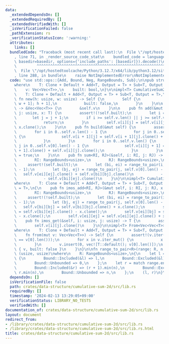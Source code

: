 ```yaml
---
data:
  _extendedDependsOn: []
  _extendedRequiredBy: []
  _extendedVerifiedWith: []
  _isVerificationFailed: false
  _pathExtension: rs
  _verificationStatusIcon: ':warning:'
  attributes:
    links: []
  bundledCode: "Traceback (most recent call last):\n  File \"/opt/hostedtoolcache/Python/3.12.7/x64/lib/python3.12/site-packages/onlinejudge_verify/documentation/build.py\"\
    , line 71, in _render_source_code_stat\n    bundled_code = language.bundle(stat.path,\
    \ basedir=basedir, options={'include_paths': [basedir]}).decode()\n          \
    \         ^^^^^^^^^^^^^^^^^^^^^^^^^^^^^^^^^^^^^^^^^^^^^^^^^^^^^^^^^^^^^^^^^^^^^^^^^^^^^^^^^\n\
    \  File \"/opt/hostedtoolcache/Python/3.12.7/x64/lib/python3.12/site-packages/onlinejudge_verify/languages/rust.py\"\
    , line 288, in bundle\n    raise NotImplementedError\nNotImplementedError\n"
  code: "use std::ops::{Add, Bound, Neg, RangeBounds, Sub};\n\npub struct CumulativeSum2D<T>\n\
    where\n    T: Clone + Default + Add<T, Output = T> + Sub<T, Output = T>,\n{\n\
    \    v: Vec<Vec<T>>,\n    built: bool,\n}\n\nimpl<T> CumulativeSum2D<T>\nwhere\n\
    \    T: Clone + Default + Add<T, Output = T> + Sub<T, Output = T>,\n{\n    pub\
    \ fn new(h: usize, w: usize) -> Self {\n        Self {\n            v: vec![vec![T::default();\
    \ w + 1]; h + 1],\n            built: false,\n        }\n    }\n\n    pub fn inner(&self)\
    \ -> &Vec<Vec<T>> {\n        &self.v\n    }\n\n    pub fn add(&mut self, i: usize,\
    \ j: usize, x: T) {\n        assert!(!self.built);\n        let i = i + 1;\n \
    \       let j = j + 1;\n        if i >= self.v.len() || j >= self.v[0].len() {\n\
    \            return;\n        }\n        self.v[i][j] = self.v[i][j].clone() +\
    \ x.clone();\n    }\n\n    pub fn build(&mut self) {\n        assert!(!self.built);\n\
    \        for i in 0..self.v.len() - 1 {\n            for j in 0..self.v[0].len()\
    \ {\n                self.v[i + 1][j] = self.v[i + 1][j].clone() + self.v[i][j].clone();\n\
    \            }\n        }\n        for i in 0..self.v.len() {\n            for\
    \ j in 0..self.v[0].len() - 1 {\n                self.v[i][j + 1] = self.v[i][j\
    \ + 1].clone() + self.v[i][j].clone();\n            }\n        }\n        self.built\
    \ = true;\n    }\n\n    pub fn sum<RI, RJ>(&self, i: RI, j: RJ) -> T\n    where\n\
    \        RI: RangeBounds<usize>,\n        RJ: RangeBounds<usize>,\n    {\n   \
    \     assert!(self.built);\n        let (bi, ei) = range_to_pair(i, self.v.len()\
    \ - 1);\n        let (bj, ej) = range_to_pair(j, self.v[0].len() - 1);\n     \
    \   self.v[ei][ej].clone() + self.v[bi][bj].clone()\n            - self.v[ei][bj].clone()\n\
    \            - self.v[bi][ej].clone()\n    }\n}\n\nimpl<T> CumulativeSum2D<T>\n\
    where\n    T: Clone + Default + Add<T, Output = T> + Sub<T, Output = T> + Neg<Output\
    \ = T>,\n{\n    pub fn imos_add<RI, RJ>(&mut self, i: RI, j: RJ, x: T)\n    where\n\
    \        RI: RangeBounds<usize>,\n        RJ: RangeBounds<usize>,\n    {\n   \
    \     assert!(!self.built);\n        let (bi, ei) = range_to_pair(i, self.v.len()\
    \ - 1);\n        let (bj, ej) = range_to_pair(j, self.v[0].len() - 1);\n     \
    \   self.v[bi][bj] = self.v[bi][bj].clone() + x.clone();\n        self.v[bi][ej]\
    \ = self.v[bi][ej].clone() - x.clone();\n        self.v[ei][bj] = self.v[ei][bj].clone()\
    \ - x.clone();\n        self.v[ei][ej] = self.v[ei][ej].clone() + x;\n    }\n\n\
    \    pub fn imos_get(&self, i: usize, j: usize) -> T {\n        assert!(self.built);\n\
    \        self.v[i][j].clone()\n    }\n}\n\nimpl<T> From<Vec<Vec<T>>> for CumulativeSum2D<T>\n\
    where\n    T: Clone + Default + Add<T, Output = T> + Sub<T, Output = T>,\n{\n\
    \    fn from(mut v: Vec<Vec<T>>) -> Self {\n        assert!(v.iter().all(|x| x.len()\
    \ == v[0].len()));\n        for x in v.iter_mut() {\n            x.insert(0, T::default());\n\
    \        }\n        v.insert(0, vec![T::default(); v[0].len()]);\n        Self\
    \ { v, built: false }\n    }\n}\n\nfn range_to_pair<R>(range: R, n: usize) ->\
    \ (usize, usize)\nwhere\n    R: RangeBounds<usize>,\n{\n    let l = match range.start_bound()\
    \ {\n        Bound::Included(&l) => l,\n        Bound::Excluded(&l) => l + 1,\n\
    \        Bound::Unbounded => 0,\n    };\n    let r = match range.end_bound() {\n\
    \        Bound::Included(&r) => (r + 1).min(n),\n        Bound::Excluded(&r) =>\
    \ r.min(n),\n        Bound::Unbounded => n,\n    };\n    (l, r)\n}\n"
  dependsOn: []
  isVerificationFile: false
  path: crates/data-structure/cumulative-sum-2d/src/lib.rs
  requiredBy: []
  timestamp: '2024-02-13 13:29:05+09:00'
  verificationStatus: LIBRARY_NO_TESTS
  verifiedWith: []
documentation_of: crates/data-structure/cumulative-sum-2d/src/lib.rs
layout: document
redirect_from:
- /library/crates/data-structure/cumulative-sum-2d/src/lib.rs
- /library/crates/data-structure/cumulative-sum-2d/src/lib.rs.html
title: crates/data-structure/cumulative-sum-2d/src/lib.rs
---
```

